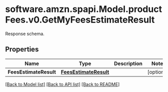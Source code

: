 # software.amzn.spapi.Model.productFees.v0.GetMyFeesEstimateResult
Response schema.

## Properties

Name | Type | Description | Notes
------------ | ------------- | ------------- | -------------
**FeesEstimateResult** | [**FeesEstimateResult**](FeesEstimateResult.md) |  | [optional] 

[[Back to Model list]](../README.md#documentation-for-models) [[Back to API list]](../README.md#documentation-for-api-endpoints) [[Back to README]](../README.md)

